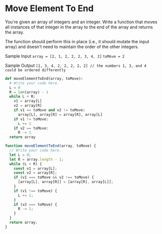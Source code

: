 # Move Element To End

  You're given an array of integers and an integer. Write a function that moves
  all instances of that integer in the array to the end of the array and returns
  the array.
  
  The function should perform this in place (i.e., it should mutate the input
  array) and doesn't need to maintain the order of the other integers.
  
  Sample Input
  ```array = [2, 1, 2, 2, 2, 3, 4, 2]```
  ```toMove = 2```
  
  Sample Output
  ```[1, 3, 4, 2, 2, 2, 2, 2] // the numbers 1, 3, and 4 could be ordered differently```
  
```python
def moveElementToEnd(array, toMove):
  # Write your code here.
  L = 0
  R = len(array) - 1
  while L < R:
    v1 = array[L]
    v2 = array[R]
    if v1 == toMove and v2 != toMove:
      array[L], array[R] = array[R], array[L]
    if v1 != toMove:
      L += 1
    if v2 == toMove:
      R -= 1
  return array
```
```javascript
function moveElementToEnd(array, toMove) {
  // Write your code here.
  let L = 0;
  let R = array.length - 1;
  while (L < R) {
    const v1 = array[L];
    const v2 = array[R];
    if (v1 === toMove && v2 !== toMove) {
      [array[L], array[R]] = [array[R], array[L]];
    }
    if (v1 !== toMove) {
      L += 1;
    }
    if (v2 === toMove) {
      R -= 1;
    }
  }
  return array;
}
```
